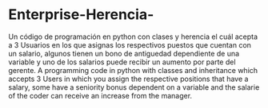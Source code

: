 # Enterprise-Herencia-
Un código de programación en python con clases y herencia el cuál acepta a 3 Usuarios en los que asignas los respectivos puestos que cuentan con un salario, algunos tienen un bono de antiguedad dependiente de una variable y uno de los salarios puede recibir un aumento por parte del gerente.                                                                     A programming code in python with classes and inheritance which accepts 3 Users in which you assign the respective positions that have a salary, some have a seniority bonus dependent on a variable and the salarie of the coder can receive an increase from the manager. 
